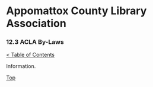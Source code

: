 [0]: ../README.md
[12.3]: acla-by-laws.md

# Appomattox County Library Association
### 12.3 ACLA By-Laws
[< Table of Contents][0]

Information.

[Top][12.3]
